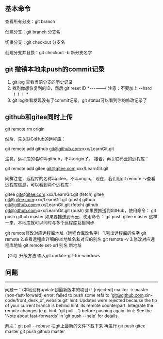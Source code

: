 ## 基本命令

查看所有分支：git branch

创建分支：git branch 分支名

切换分支：git checkout 分支名

创建分支并且换：git checkout -b 新分支名字

## git 撤销本地未push的commit记录

1. git log 查看当前分支的历史记录
2. 找到你想恢复到的ID，然后 git reset ID *------> 注意：不要加上 --hard ！！！ *
3. git log查看发现没有了commit记录，git status可以看到你的修改记录了

## github和gitee同时上传

git remote rm origin

然后，先关联GitHub的远程库：

git remote add github git@github.com:xxx/LearnGit.git

注意，远程库的名称叫github，不叫origin了。
接着，再关联码云的远程库：

git remote add gitee git@gitee.com:xxx/LearnGit.git

同样注意，远程库的名称叫gitee，不叫origin。
现在，我们用git remote -v查看远程库信息，可以看到两个远程库：

gitee   git@gitee.com:xxx/LearnGit.git (fetch)
gitee   git@gitee.com:xxx/LearnGit.git (push)
github  git@github.com:xxx/LearnGit.git (fetch)
github  git@github.com:xxx/LearnGit.git (push)
如果要推送到GitHub，使用命令：
git push github master
如果要推送到码云，使用命令：
git push gitee master
这样一来，本地库就可以同时与多个远程库互相同步

git remote修改对应远程库地址（远程仓库改名字）
1.列出远程库的名字
git remote 
2.查看远程库详细的url地址名和对应的别名
git remote -v
3.修改对应远程库地址
git remote set-url 别名 新地址

【Git】升级方法
输入git update-git-for-windows

## 问题
-------------------------------------------------------------------------------------
问题一：(本地没有update到最新版本的项目)
! [rejected] master -> master (non-fast-forward)
error: failed to push some refs to 'git@github.com:xin-code/front_desk_of_website.git‘
hint: Updates were rejected because the tip of your current branch is behind
hint: its remote counterpart. Integrate the remote changes (e.g.
hint: 'git pull ...') before pushing again.
hint: See the 'Note about fast-forwards' in 'git push --help' for details.

解决：git pull --rebase
把git上最新的文件下载下来
再进行
git push gitee master
git push github master

